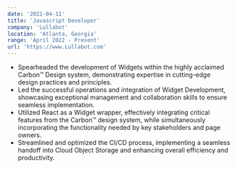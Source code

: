 ```yaml
---
date: '2022-04-11'
title: 'Javascript Developer'
company: 'Lullabot'
location: 'Atlanta, Georgia'
range: 'April 2022 - Present'
url: 'https://www.Lullabot.com'
---
```


- Spearheaded the development of Widgets within the highly acclaimed Carbon™ Design system, demonstrating expertise in cutting-edge design practices and principles.
- Led the successful operations and integration of Widget Development, showcasing exceptional management and collaboration skills to ensure seamless implementation.
- Utilized React as a Widget wrapper, effectively integrating critical features from the Carbon™ design system, while simultaneously incorporating the functionality needed by key stakeholders and page owners.
- Streamlined and optimized the CI/CD process, implementing a seamless handoff into Cloud Object Storage and enhancing overall efficiency and productivity.

